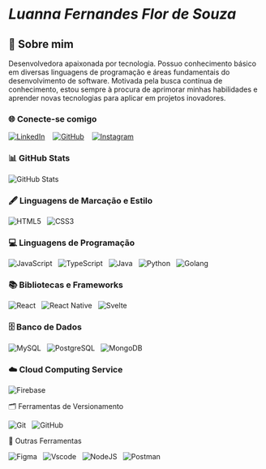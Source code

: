 #  *Luanna Fernandes Flor de Souza* 

## 🦄 Sobre mim

Desenvolvedora apaixonada por tecnologia. Possuo conhecimento básico em diversas linguagens de programação e áreas fundamentais do desenvolvimento de software. Motivada pela busca contínua de conhecimento, estou sempre à procura de aprimorar minhas habilidades e aprender novas tecnologias para aplicar em projetos inovadores.


### 🌐 Conecte-se comigo

[![LinkedIn](https://img.shields.io/badge/LinkedIn-0077B5?style=for-the-badge&logo=linkedin&logoColor=white)](https://www.linkedin.com/in/luanna-fernandes-flor-de-souza/) &nbsp;&nbsp;
[![GitHub](https://img.shields.io/badge/GitHub-100000?style=for-the-badge&logo=github&logoColor=white)](https://github.com/Luanna88) &nbsp;&nbsp;
[![Instagram](https://img.shields.io/badge/-Instagram-%23E4405F?style=for-the-badge&logo=instagram&logoColor=white)](https://www.instagram.com/luanna_ffs/)


### 📊 GitHub Stats

![GitHub Stats](https://github-readme-stats.vercel.app/api?username=Luanna88theme=transparent&bg_color=000&border_color=30A3DC&show_icons=true&icon_color=30A3DC&title_color=E94D5F&text_color=FFF)

### 🖋️ Linguagens de Marcação e Estilo

![HTML5](https://img.shields.io/badge/HTML5-E34F26?style=for-the-badge&logo=html5&logoColor=white)&nbsp;&nbsp;
![CSS3](https://img.shields.io/badge/CSS3-1572B6?style=for-the-badge&logo=css3&logoColor=white)

### 💻 Linguagens de Programação

![JavaScript](https://img.shields.io/badge/JavaScript-F7DF1E?style=for-the-badge&logo=javascript&logoColor=black)&nbsp;&nbsp;
![TypeScript](https://img.shields.io/badge/TypeScript-007ACC?style=for-the-badge&logo=typescript&logoColor=white)&nbsp;&nbsp;
![Java](https://img.shields.io/badge/java-%23ED8B00.svg?style=for-the-badge&logo=openjdk&logoColor=white)&nbsp;&nbsp;
![Python](https://img.shields.io/badge/python-3670A0?style=for-the-badge&logo=python&logoColor=ffdd54)&nbsp;&nbsp;
![Golang](https://img.shields.io/badge/Go-00ADD8?style=for-the-badge&logo=go&logoColor=white)&nbsp;&nbsp;

### 📚 Bibliotecas e Frameworks

![React](https://img.shields.io/badge/React-20232A?style=for-the-badge&logo=react&logoColor=61DAFB)&nbsp;&nbsp;
![React Native](https://img.shields.io/badge/React_Native-20232A?style=for-the-badge&logo=react&logoColor=61DAFB)&nbsp;&nbsp;
![Svelte](https://img.shields.io/badge/svelte-%23f1413d.svg?style=for-the-badge&logo=svelte&logoColor=white)&nbsp;&nbsp;

### 🗄️ Banco de Dados

![MySQL](https://img.shields.io/badge/MySQL-00000F?style=for-the-badge&logo=mysql&logoColor=white)&nbsp;&nbsp;
![PostgreSQL](https://img.shields.io/badge/PostgreSQL-000?style=for-the-badge&logo=postgresql)&nbsp;&nbsp;
![MongoDB](https://img.shields.io/badge/MongoDB-%234ea94b.svg?style=for-the-badge&logo=mongodb&logoColor=white)

### ☁️ Cloud Computing Service

![Firebase](https://img.shields.io/badge/MySQL-000?style=for-the-badge&logo=firebase&logoColor=ffca28)

🗂️ Ferramentas de Versionamento

![Git](https://img.shields.io/badge/GIT-E44C30?style=for-the-badge&logo=git&logoColor=white)&nbsp;&nbsp;
![GitHub](https://img.shields.io/badge/GitHub-100000?style=flat&logo=github&logoColor=white)

 🧰 Outras Ferramentas

![Figma](https://img.shields.io/badge/Figma-696969?style=for-the-badge&logo=figma&logoColor=figma)&nbsp;&nbsp;
![Vscode](https://img.shields.io/badge/Vscode-007ACC?style=for-the-badge&logo=visual-studio-code&logoColor=white)&nbsp;&nbsp;
![NodeJS](https://img.shields.io/badge/node.js-6DA55F?style=for-the-badge&logo=node.js&logoColor=white)&nbsp;&nbsp;
![Postman](https://img.shields.io/badge/Postman-FF6C37.svg?style=for-the-badge&logo=Postman&logoColor=white)


